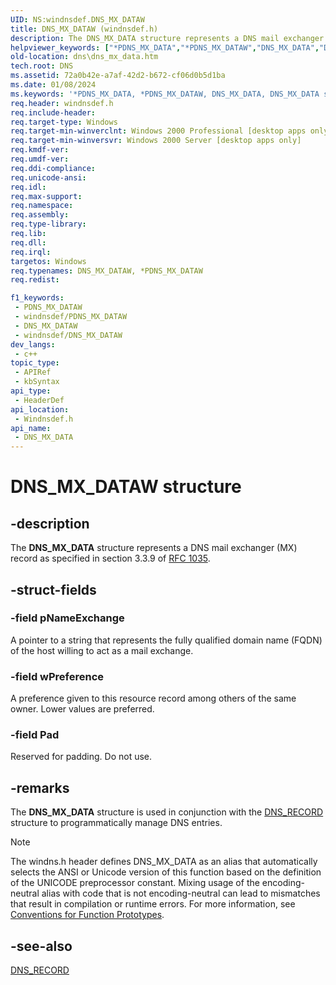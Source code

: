 ```yaml
---
UID: NS:windnsdef.DNS_MX_DATAW
title: DNS_MX_DATAW (windnsdef.h)
description: The DNS_MX_DATA structure represents a DNS mail exchanger (MX) record as specified in section 3.3.9 of RFC 1035. (Unicode)
helpviewer_keywords: ["*PDNS_MX_DATA","*PDNS_MX_DATAW","DNS_MX_DATA","DNS_MX_DATA structure [DNS]","DNS_MX_DATAW","PDNS_MX_DATA","PDNS_MX_DATA structure pointer [DNS]","_dns_dns_mx_data","dns.dns_mx_data","windnsdef/DNS_MX_DATA","windnsdef/PDNS_MX_DATA"]
old-location: dns\dns_mx_data.htm
tech.root: DNS
ms.assetid: 72a0b42e-a7af-42d2-b672-cf06d0b5d1ba
ms.date: 01/08/2024
ms.keywords: '*PDNS_MX_DATA, *PDNS_MX_DATAW, DNS_MX_DATA, DNS_MX_DATA structure [DNS], DNS_MX_DATAW, PDNS_MX_DATA, PDNS_MX_DATA structure pointer [DNS], _dns_dns_mx_data, dns.dns_mx_data, windnsdef/DNS_MX_DATA, windnsdef/PDNS_MX_DATA'
req.header: windnsdef.h
req.include-header: 
req.target-type: Windows
req.target-min-winverclnt: Windows 2000 Professional [desktop apps only]
req.target-min-winversvr: Windows 2000 Server [desktop apps only]
req.kmdf-ver: 
req.umdf-ver: 
req.ddi-compliance: 
req.unicode-ansi: 
req.idl: 
req.max-support: 
req.namespace: 
req.assembly: 
req.type-library: 
req.lib: 
req.dll: 
req.irql: 
targetos: Windows
req.typenames: DNS_MX_DATAW, *PDNS_MX_DATAW
req.redist: 

f1_keywords:
 - PDNS_MX_DATAW
 - windnsdef/PDNS_MX_DATAW
 - DNS_MX_DATAW
 - windnsdef/DNS_MX_DATAW
dev_langs:
 - c++
topic_type:
 - APIRef
 - kbSyntax
api_type:
 - HeaderDef
api_location:
 - Windnsdef.h
api_name:
 - DNS_MX_DATA
---
```


# DNS_MX_DATAW structure


## -description

The 
<b>DNS_MX_DATA</b> structure represents a DNS mail exchanger (MX) record as specified in section 3.3.9 of <a href="https://www.ietf.org/rfc/rfc1035.txt">RFC 1035</a>.

## -struct-fields

### -field pNameExchange

A pointer to a string that represents the fully qualified domain name (FQDN) of the host willing to act as a mail exchange.

### -field wPreference

A preference given to this resource record among others of the same owner. Lower values are preferred.

### -field Pad

Reserved for padding. Do not use.

## -remarks

The 
<b>DNS_MX_DATA</b> structure is used in conjunction with the 
<a href="/windows/win32/api/windnsdef/ns-windnsdef-dns_recorda">DNS_RECORD</a> structure to programmatically manage DNS entries.





> [!NOTE]
> The windns.h header defines DNS_MX_DATA as an alias that automatically selects the ANSI or Unicode version of this function based on the definition of the UNICODE preprocessor constant. Mixing usage of the encoding-neutral alias with code that is not encoding-neutral can lead to mismatches that result in compilation or runtime errors. For more information, see [Conventions for Function Prototypes](/windows/win32/intl/conventions-for-function-prototypes).

## -see-also

<a href="/windows/win32/api/windnsdef/ns-windnsdef-dns_recorda">DNS_RECORD</a>

